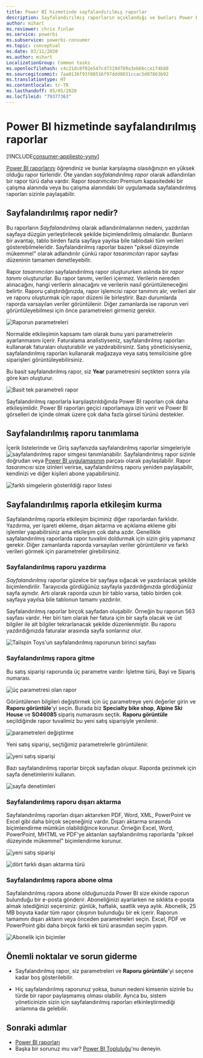 ```yaml
---
title: Power BI hizmetinde sayfalandırılmış raporlar
description: Sayfalandırılmış raporların açıklandığı ve bunları Power BI hizmetinde görüntüleme işleminin anlatıldığı belgeler
author: mihart
ms.reviewer: chris finlan
ms.service: powerbi
ms.subservice: powerbi-consumer
ms.topic: conceptual
ms.date: 03/11/2020
ms.author: mihart
LocalizationGroup: Common tasks
ms.openlocfilehash: c4c21dc0f02e547cd7319d789a3eb66cce1f4b88
ms.sourcegitcommit: 7aa0136f93f88516f97ddd8031ccac5d07863b92
ms.translationtype: HT
ms.contentlocale: tr-TR
ms.lasthandoff: 05/05/2020
ms.locfileid: "79377363"
---
```

# <a name="paginated-reports-in-the-power-bi-service"></a>Power BI hizmetinde sayfalandırılmış raporlar

[!INCLUDE[consumer-appliesto-yyny](../includes/consumer-appliesto-yyny.md)]

[Power BI raporlarını](end-user-reports.md) öğrendiniz ve bunlar karşılaşma olasılığınızın en yüksek olduğu rapor türleridir. Öte yandan *sayfalandırılmış rapor* olarak adlandırılan bir rapor türü daha vardır. Rapor *tasarımcıları* Premium kapasitedeki bir çalışma alanında veya bu çalışma alanındaki bir uygulamada sayfalandırılmış raporları sizinle paylaşabilir. 

## <a name="what-is-a-paginated-report"></a>Sayfalandırılmış rapor nedir?

Bu raporların *Sayfalandırılmış* olarak adlandırılmalarının nedeni, yazdırılan sayfaya düzgün yerleştirilecek şekilde biçimlendirilmiş olmalarıdır. Bunların bir avantajı, tablo birden fazla sayfaya yayılsa bile tablodaki tüm verileri gösterebilmeleridir. Sayfalandırılmış raporlar bazen "piksel düzeyinde mükemmel" olarak adlandırılır çünkü rapor *tasarımcıları* rapor sayfası düzeninin tamamen denetleyebilir.

Rapor *tasarımcıları* sayfalandırılmış rapor oluştururken aslında bir *rapor tanımı* oluştururlar. Bu rapor tanımı, verileri içermez. Verilerin nereden alınacağını, hangi verilerin alınacağını ve verilerin nasıl görüntüleneceğini belirtir. Raporu çalıştırdığınızda, rapor işlemcisi rapor tanımını alır, verileri alır ve raporu oluşturmak için rapor düzeni ile birleştirir. Bazı durumlarda raporda varsayılan veriler görüntülenir. Diğer zamanlarda ise raporun veri görüntüleyebilmesi için önce parametreleri girmeniz gerekir. 

   ![Raporun parametreleri](./media/end-user-paginated-report/power-bi-report-parameters.png)

Normalde etkileşimin kapsamı tam olarak bunu yani parametrelerin ayarlanmasını içerir. Faturalama analistiyseniz, sayfalandırılmış raporları kullanarak faturaları oluşturabilir ve yazdırabilirsiniz. Satış yöneticisiyseniz, sayfalandırılmış raporları kullanarak mağazaya veya satış temsilcisine göre siparişleri görüntüleyebilirsiniz. 

Bu basit sayfalandırılmış rapor, siz **Year** parametresini seçtikten sonra yıla göre karı oluşturur. 

![Basit tek parametreli rapor](./media/end-user-paginated-report/power-bi-report-simple.png)

Sayfalandırılmış raporlarla karşılaştırıldığında Power BI raporları çok daha etkileşimlidir. Power BI raporları geçici raporlamaya izin verir ve Power BI görselleri de içinde olmak üzere çok daha fazla görsel türünü destekler.

## <a name="identify-a-paginated-report"></a>Sayfalandırılmış raporu tanımlama

İçerik listelerinde ve Giriş sayfanızda sayfalandırılmış raporlar simgeleriyle ![sayfalandırılmış rapor simgesi](media/end-user-paginated-report/power-bi-report-icon.png) tanımlanabilir.  Sayfalandırılmış rapor sizinle doğrudan veya [Power BI uygulamasının](end-user-apps.md) parçası olarak paylaşılabilir. Rapor *tasarımcısı* size izinleri verirse, sayfalandırılmış raporu yeniden paylaşabilir, kendinizi ve diğer kişileri abone yapabilirsiniz.

![farklı simgelerin gösterildiği rapor listesi](./media/end-user-paginated-report/power-bi-report-list.png)

## <a name="interact-with-a-paginated-report"></a>Sayfalandırılmış raporla etkileşim kurma

Sayfalandırılmış raporla etkileşim biçiminiz diğer raporlardan farklıdır. Yazdırma, yer işareti ekleme, dışarı aktarma ve açıklama ekleme gibi işlemler yapabilirsiniz ama etkileşim çok daha azdır. Genellikle sayfalandırılmış raporlarda rapor tuvalini doldurmak için sizin giriş yapmanız gerekir.  Diğer zamanlarda raporda varsayılan veriler görüntülenir ve farklı verileri görmek için parametreler girebilirsiniz.

### <a name="print-a-paginated-report"></a>Sayfalandırılmış raporu yazdırma

*Sayfalandırılmış* raporlar güzelce bir sayfaya sığacak ve yazdırılacak şekilde biçimlendirilir. Tarayıcıda gördüğünüz sayfayla yazdırdığınızda gördüğünüz sayfa aynıdır. Artı olarak raporda uzun bir tablo varsa, tablo birden çok sayfaya yayılsa bile tablonun tamamı yazdırılır. 

Sayfalandırılmış raporlar birçok sayfadan oluşabilir. Örneğin bu raporun 563 sayfası vardır. Her biri tam olarak her fatura için bir sayfa olacak ve üst bilgiler ile alt bilgiler tekrarlanacak şekilde düzenlenmiştir. Bu raporu yazdırdığınızda faturalar arasında sayfa sonlarınız olur.

   ![Tailspin Toys'un sayfalandırılmış raporunun birinci sayfası](./media/end-user-paginated-report/power-bi-paginated-500.png)


### <a name="navigate-the-paginated-report"></a>Sayfalandırılmış rapora gitme

Bu satış siparişi raporunda üç parametre vardır: İşletme türü, Bayi ve Sipariş numarası. 

![üç parametresi olan rapor](./media/end-user-paginated-report/power-bi-parameter.png)

Görüntülenen bilgileri değiştirmek için üç parametreye yeni değerler girin ve **Raporu görüntüle**'yi seçin. Burada biz **Specialty bike shop**, **Alpine Ski House** ve **SO46085** sipariş numarasını seçtik. **Raporu görüntüle** seçildiğinde rapor tuvalimiz bu yeni satış siparişiyle yenilenir.

![parametreleri değiştirme](./media/end-user-paginated-report/power-bi-order.png)

Yeni satış siparişi, seçtiğimiz parametrelerle görüntülenir. 

![yeni satış siparişi](./media/end-user-paginated-report/power-bi-new-order.png)

Bazı sayfalandırılmış raporlar birçok sayfadan oluşur.  Raporda gezinmek için sayfa denetimlerini kullanın. 

![sayfa denetimleri](./media/end-user-paginated-report/power-bi-page.png)

### <a name="export-the-paginated-report"></a>Sayfalandırılmış raporu dışarı aktarma
Sayfalandırılmış raporları dışarı aktarırken PDF, Word, XML, PowerPoint ve Excel gibi daha birçok seçeneğiniz vardır. Dışarı aktarma sırasında biçimlendirme mümkün olabildiğince korunur. Örneğin Excel, Word, PowerPoint, MHTML ve PDF'ye aktarılan sayfalandırılmış raporlarda "piksel düzeyinde mükemmel" biçimlendirme korunur. 

![yeni satış siparişi](./media/end-user-paginated-report/power-bi-exporting.png)

![dört farklı dışarı aktarma türü](./media/end-user-paginated-report/power-bi-four.png)

### <a name="subscribe-to-the-paginated-report"></a>Sayfalandırılmış rapora abone olma
Sayfalandırılmış rapora abone olduğunuzda Power BI size ekinde raporun bulunduğu bir e-posta gönderir. Aboneliğinizi ayarlarken ne sıklıkta e-posta almak istediğinizi seçersiniz: günlük, haftalık, saatlik veya aylık. Abonelik, 25 MB boyuta kadar tüm rapor çıkışının bulunduğu bir ek içerir. Raporun tamamını dışarı aktarın veya önceden parametreleri seçin. Excel, PDF ve PowerPoint gibi daha birçok farklı ek türü arasından seçim yapın.  

![Abonelik için biçimler](./media/end-user-paginated-report/power-bi-export-list.png)

## <a name="considerations-and-troubleshooting"></a>Önemli noktalar ve sorun giderme

- Sayfalandırılmış rapor, siz parametreleri ve **Raporu görüntüle**'yi seçene kadar boş gösterilebilir.

- Hiç sayfalandırılmış raporunuz yoksa, bunun nedeni kimsenin sizinle bu türde bir rapor paylaşmamış olması olabilir. Ayrıca bu, sistem yöneticinizin sizin için sayfalandırılmış raporları etkinleştirmediği anlamına da gelebilir. 

 

## <a name="next-steps"></a>Sonraki adımlar
- [Power BI raporları](end-user-reports.md)
- Başka bir sorunuz mu var? [Power BI Topluluğu](https://community.powerbi.com/)'nu deneyin.

